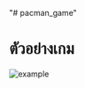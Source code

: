 "# pacman_game" 

# ตัวอย่างเกม

![example](https://cdn.discordapp.com/attachments/969189988904357969/1154097695145857114/image.png)  